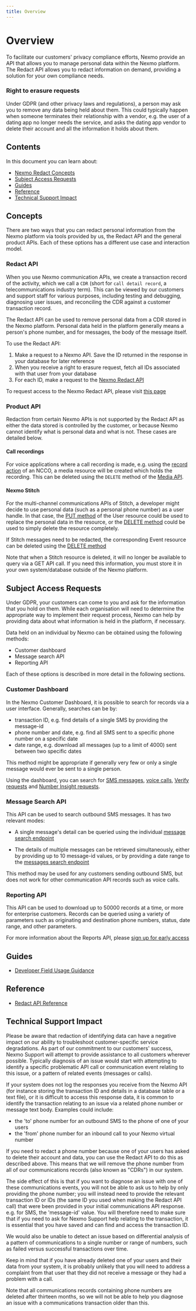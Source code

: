 ```yaml
---
title: Overview
---
```


# Overview

To facilitate our customers' privacy compliance efforts, Nexmo provide an API that allows you to manage personal data within the Nexmo platform. The Redact API allows you to redact information on demand, providing a solution for your own compliance needs.

### Right to erasure requests

Under GDPR (and other privacy laws and regulations), a person may ask you to remove any data being held about them. This could typically happen when someone terminates their relationship with a vendor, e.g. the user of a dating app no longer needs the service, and asks the dating app vendor to delete their account and all the information it holds about them.

## Contents

In this document you can learn about:

* [Nexmo Redact Concepts](#concepts)
* [Subject Access Requests](#subject-access-requests)
* [Guides](#guides)
* [Reference](#reference)
* [Technical Support Impact](#technical-support-impact)

## Concepts

There are two ways that you can redact personal information from the Nexmo platform via tools provided by us, the Redact API and the general product APIs. Each of these options has a different use case and interaction model.

### Redact API

When you use Nexmo communication APIs, we create a transaction record of the activity, which we call a `CDR` (short for `call detail record`, a telecommunications industry term). This can be viewed by our customers and support staff for various purposes, including testing and debugging, diagnosing user issues, and reconciling the CDR against a customer transaction record.

The Redact API can be used to remove personal data from a CDR stored in the Nexmo platform. Personal data held in the platform generally means a person's phone number, and for messages, the body of the message itself.

To use the Redact API:

1. Make a request to a Nexmo API. Save the ID returned in the response in your database for later reference
2. When you receive a right to erasure request, fetch all IDs associated with that user from your database
3. For each ID, make a request to the [Nexmo Redact API](/api/redact)

To request access to the Nexmo Redact API, please visit [this page](https://info.nexmo.com/RedactAPI.html)

### Product API

Redaction from certain Nexmo APIs is not supported by the Redact API as either the data stored is controlled by the customer, or because Nexmo cannot identify what is personal data and what is not. These cases are detailed below.

#### Call recordings

For voice applications where a call recording is made, e.g. using the [record action](/api/voice/ncco#record) of an NCCO, a media resource will be created which holds the recording. This can be deleted using the `DELETE` method of the [Media API](/api/media#delete-a-media-item).

#### Nexmo Stitch

For the multi-channel communications APIs of Stitch, a developer might decide to use personal data (such as a personal phone number) as a user handle. In that case, the [PUT method](/api/stitch#updateUser) of the User resource could be used to replace the personal data in the resource, or the [DELETE method](/api/stitch#deleteUser) could be used to simply delete the resource completely.

If Stitch messages need to be redacted, the corresponding Event resource can be deleted using the [DELETE method](/api/stitch#deleteEvent)

Note that when a Stitch resource is deleted, it will no longer be available to query via a GET API call. If you need this information, you must store it in your own system/database outside of the Nexmo platform.

## Subject Access Requests

Under GDPR, your customers can come to you and ask for the information that you hold on them. While each organisation will need to determine the appropriate way to implement their request process, Nexmo can help by providing data about what information is held in the platform, if necessary.

Data held on an individual by Nexmo can be obtained using the following methods:

* Customer dashboard
* Message search API
* Reporting API

Each of these options is described in more detail in the following sections.

### Customer Dashboard

In the Nexmo Customer Dashboard, it is possible to search for records via a user interface. Generally, searches can be by:

* transaction ID, e.g. find details of a single SMS by providing the message-id
* phone number and date, e.g. find all SMS sent to a specific phone number on a specific date
* date range, e.g. download all messages (up to a limit of 4000) sent between two specific dates

This method might be appropriate if generally very few or only a single message would ever be sent to a single person.

Using the dashboard, you can search for [SMS messages](https://dashboard.nexmo.com/sms), [voice calls](https://dashboard.nexmo.com/voice/search), [Verify requests](https://dashboard.nexmo.com/verify) and [Number Insight requests](https://dashboard.nexmo.com/number-insight).

### Message Search API

This API can be used to search outbound SMS messages. It has two relevant modes:

* A single message's detail can be queried using the individual [message search endpoint](https://developer.nexmo.com/api/developer/messages#search)

* The details of multiple messages can be retrieved simultaneously, either by providing up to 10 message-id values, or by providing a date range to the [messages search endpoint](https://developer.nexmo.com/api/developer/messages#retrieve-multiple-messages)

This method may be used for any customers sending outbound SMS, but does not work for other communication API records such as voice calls.

### Reporting API

This API can be used to download up to 50000 records at a time, or more for enterprise customers. Records can be queried using a variety of parameters such as originating and destination phone numbers, status, date range, and other parameters.

For more information about the Reports API, please [sign up for early access](https://info.nexmo.com/ReportingAPI.html)

## Guides

* [Developer Field Usage Guidance](/redact/guides/developer-field-usage-guidance)

## Reference

* [Redact API Reference](/api/redact)

## Technical Support Impact

Please be aware that redaction of identifying data can have a negative impact on our ability to troubleshoot customer-specific service degradations. As part of our commitment to our customers' success, Nexmo Support will attempt to provide assistance to all customers wherever possible. Typically diagnosis of an issue would start with attempting to identify a specific problematic API call or communication event relating to this issue, or a pattern of related events (messages or calls).

If your system does not log the responses you receive from the Nexmo API (for instance storing the transaction ID and details in a database table or a text file), or it is difficult to access this response data, it is common to identify the transaction relating to an issue via a related phone number or message text body. Examples could include:

* the 'to' phone number for an outbound SMS to the phone of one of your users
* the 'from' phone number for an inbound call to your Nexmo virtual number

If you need to redact a phone number because one of your users has asked to delete their account and data, you can use the Redact API to do this as described above. This means that we will remove the phone number from all of our communications records (also known as "CDRs") in our system.

The side effect of this is that if you want to diagnose an issue with one of these communications events, you will not be able to ask us to help by only providing the phone number; you will instead need to provide the relevant transaction ID or IDs (the same ID you used when making the Redact API call) that were been provided in your initial communications API response. e.g. for SMS, the 'message-id' value. You will therefore need to make sure that if you need to ask for Nexmo Support help relating to the transaction, it is essential that you have saved and can find and access the transaction ID.

We would also be unable to detect an issue based on differential analysis  of a pattern of communications to a single number or range of numbers, such as failed versus successful transactions over time.

Keep in mind that if you have already deleted one of your users and their data from your system, it is probably unlikely that you will need to address a complaint from that user that they did not receive a message or they had a problem with a call.

Note that all communications records containing phone numbers are deleted after thirteen months, so we will not be able to help you diagnose an issue with a communications transaction older than this.
 
